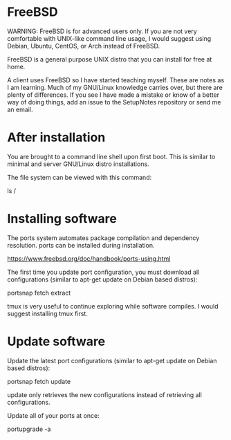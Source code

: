 # FreeBSD

WARNING: FreeBSD is for advanced users only.  If you are not very comfortable with UNIX-like command line usage, I would suggest using Debian, Ubuntu, CentOS, or Arch instead of FreeBSD.

FreeBSD is a general purpose UNIX distro that you can install for free at home.

A client uses FreeBSD so I have started teaching myself.  These are notes as I am learning.  Much of my GNU/Linux knowledge carries over, but there are plenty of differences.  If you see I have made a mistake or know of a better way of doing things, add an issue to the SetupNotes repository or send me an email.

# After installation

You are brought to a command line shell upon first boot.  This is similar to minimal and server GNU/Linux distro installations.

The file system can be viewed with this command:

ls /

# Installing software

The ports system automates package compilation and dependency resolution.  ports can be installed during installation.

https://www.freebsd.org/doc/handbook/ports-using.html

The first time you update port configuration, you must download all configurations (similar to apt-get update on Debian based distros):

portsnap fetch extract

tmux is very useful to continue exploring while software compiles.  I would suggest installing tmux first.



# Update software

Update the latest port configurations (similar to apt-get update on Debian based distros):

portsnap fetch update

update only retrieves the new configurations instead of retrieving all configurations.

Update all of your ports at once:

portupgrade -a
